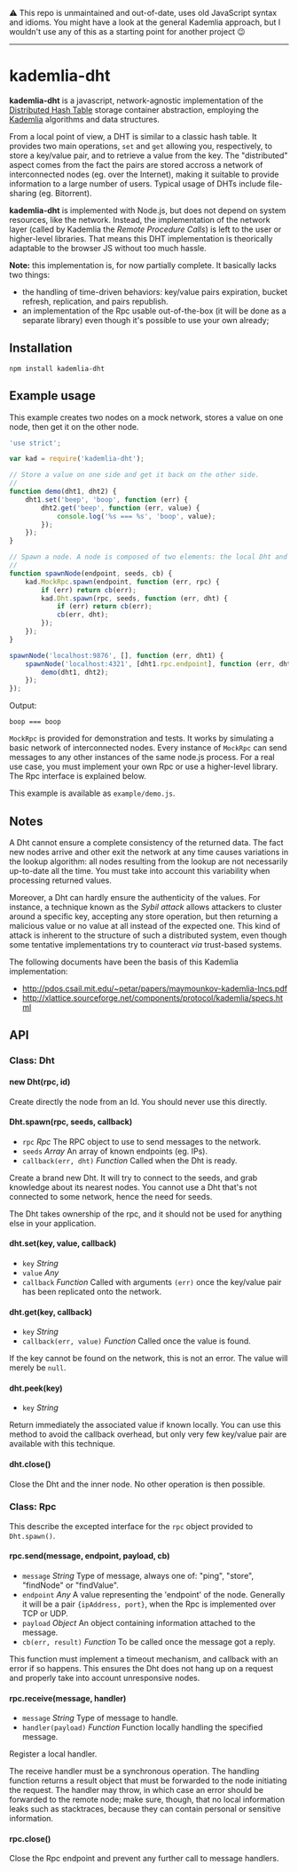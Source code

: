 ⚠️ This repo is unmaintained and out-of-date, uses old JavaScript syntax and idioms. You might have a
look at the general Kademlia approach, but I wouldn't use any of this as a starting point for another
project 😉

---

# kademlia-dht

**kademlia-dht** is a javascript, network-agnostic implementation of the
[Distributed Hash Table](http://en.wikipedia.org/wiki/Distributed_hash_table)
storage container abstraction, employing the
[Kademlia](http://en.wikipedia.org/wiki/Kademlia) algorithms and data
structures.

From a local point of view, a DHT is similar to a classic hash table. It
provides two main operations, `set` and `get` allowing you, respectively,
to store a key/value pair, and to retrieve a value from the key. The
"distributed" aspect comes from the fact the pairs are stored accross a
network of interconnected nodes (eg. over the Internet), making it suitable
to provide information to a large number of users. Typical usage of DHTs
include file-sharing (eg. Bitorrent).

**kademlia-dht** is implemented with Node.js, but does not depend on system
resources, like the network. Instead, the implementation of the network layer
(called by Kademlia the *Remote Procedure Calls*) is left to the user or
higher-level libraries. That means this DHT implementation is theorically
adaptable to the browser JS without too much hassle.

**Note:** this implementation is, for now partially complete. It basically
lacks two things:

   * the handling of time-driven behaviors: key/value pairs expiration,
     bucket refresh, replication, and pairs republish.
   * an implementation of the Rpc usable out-of-the-box (it will be done as a
     separate library) even though it's possible to use your own already;

## Installation

    npm install kademlia-dht

## Example usage

This example creates two nodes on a mock network, stores a value on
one node, then get it on the other node.

```js
'use strict';

var kad = require('kademlia-dht');

// Store a value on one side and get it back on the other side.
//
function demo(dht1, dht2) {
    dht1.set('beep', 'boop', function (err) {
        dht2.get('beep', function (err, value) {
            console.log('%s === %s', 'boop', value);
        });
    });
}

// Spawn a node. A node is composed of two elements: the local Dht and the Rpc.
//
function spawnNode(endpoint, seeds, cb) {
    kad.MockRpc.spawn(endpoint, function (err, rpc) {
        if (err) return cb(err);
        kad.Dht.spawn(rpc, seeds, function (err, dht) {
            if (err) return cb(err);
            cb(err, dht);
        });
    });
}

spawnNode('localhost:9876', [], function (err, dht1) {
    spawnNode('localhost:4321', [dht1.rpc.endpoint], function (err, dht2) {
        demo(dht1, dht2);
    });
});
```

Output:

    boop === boop

`MockRpc` is provided for demonstration and tests. It works by simulating a
basic network of interconnected nodes. Every instance of `MockRpc` can send
messages to any other instances of the same node.js process. For a real
use case, you must implement your own Rpc or use a higher-level library. The
Rpc interface is explained below.

This example is available as `example/demo.js`.

## Notes

A Dht cannot ensure a complete consistency of the returned data. The fact new
nodes arrive and other exit the network at any time causes variations in the
lookup algorithm: all nodes resulting from the lookup are not necessarily
up-to-date all the time. You must take into account this variability when
processing returned values.

Moreover, a Dht can hardly ensure the authenticity of the values. For instance,
a technique known as the *Sybil attack* allows attackers to cluster around
a specific key, accepting any store operation, but then returning a malicious
value or no value at all instead of the expected one. This kind of attack
is inherent to the structure of such a distributed system, even though some
tentative implementations try to counteract *via* trust-based systems.

The following documents have been the basis of this Kademlia implementation:

  * http://pdos.csail.mit.edu/~petar/papers/maymounkov-kademlia-lncs.pdf
  * http://xlattice.sourceforge.net/components/protocol/kademlia/specs.html

## API

### Class: Dht

#### new Dht(rpc, id)

Create directly the node from an Id. You should never use this directly.

#### Dht.spawn(rpc, seeds, callback)

  * `rpc` *Rpc* The RPC object to use to send messages to the network.
  * `seeds` *Array* An array of known endpoints (eg. IPs).
  * `callback(err, dht)` *Function* Called when the Dht is ready.

Create a brand new Dht. It will try to connect to the seeds, and grab
knowledge about its nearest nodes. You cannot use a Dht that's not connected
to some network, hence the need for seeds.

The Dht takes ownership of the rpc, and it should not be used for anything
else in your application.

#### dht.set(key, value, callback)

  * `key` *String*
  * `value` *Any*
  * `callback` *Function* Called with arguments `(err)` once the key/value pair
    has been replicated onto the network.

#### dht.get(key, callback)

  * `key` *String*
  * `callback(err, value)` *Function* Called once the value is found.

If the key cannot be found on the network, this is not an error. The value
will merely be `null`.

#### dht.peek(key)

  * `key` *String*

Return immediately the associated value if known locally. You can use this
method to avoid the callback overhead, but only very few key/value pair are
available with this technique.

#### dht.close()

Close the Dht and the inner node. No other operation is then possible.

### Class: Rpc

This describe the excepted interface for the `rpc` object provided to
`Dht.spawn()`.

#### rpc.send(message, endpoint, payload, cb)

  * `message` *String* Type of message, always one of: "ping", "store",
    "findNode" or "findValue".
  * `endpoint` *Any* A value representing the 'endpoint' of the node. Generally
    it will be a pair `{ipAddress, port}`, when the Rpc is implemented over
    TCP or UDP.
  * `payload` *Object* An object containing information attached to the
    message.
  * `cb(err, result)` *Function* To be called once the message got a reply.

This function must implement a timeout mechanism, and callback with an error
if so happens. This ensures the Dht does not hang up on a request and properly
take into account unresponsive nodes.

#### rpc.receive(message, handler)

  * `message` *String* Type of message to handle.
  * `handler(payload)` *Function* Function locally handling the specified
    message.

Register a local handler.

The receive handler must be a synchronous operation. The handling function
returns a result object that must be forwarded to the node initiating the
request. The handler may throw, in which case an error should be forwarded to
the remote node; make sure, though, that no local information leaks such as
stacktraces, because they can contain personal or sensitive information.

#### rpc.close()

Close the Rpc endpoint and prevent any further call to message handlers.

